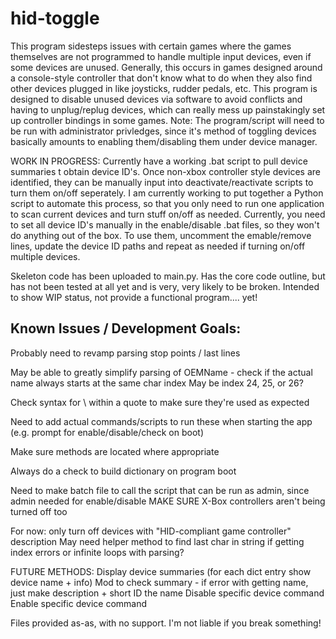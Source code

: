 # hid-toggle
This program sidesteps issues with certain games where the games themselves are not programmed to handle multiple input devices, even if some devices are unused. Generally, this occurs in games designed around a console-style controller that don't know what to do when they also find other devices plugged in like joysticks, rudder pedals, etc. This program is designed to disable unused devices via software to avoid conflicts and having to unplug/replug devices, which can really mess up painstakingly set up controller bindings in some games. Note: The program/script will need to be run with administrator privledges, since it's method of toggling devices basically amounts to enabling them/disabling them under device manager.

WORK IN PROGRESS: Currently have a working .bat script to pull device summaries t obtain device ID's. Once non-xbox controller style devices are identified, they can be manually input into deactivate/reactivate scripts to turn them on/off seperately. I am currently working to put together a Python script to automate this process, so that you only need to run one application to scan current devices and turn stuff on/off as needed. Currently, you need to set all device ID's manually in the enable/disable .bat files, so they won't do anything out of the box. To use them, uncomment the emable/remove lines, update the device ID paths and repeat as needed if turning on/off multiple devices.

Skeleton code has been uploaded to main.py. Has the core code outline, but has not been tested at all yet and is very, very likely to be broken. Intended to show WIP status, not provide a functional program.... yet!

Known Issues / Development Goals:
---------------------------------
Probably need to revamp parsing stop points / last lines

May be able to greatly simplify parsing of OEMName - check if the actual name always starts at the same char index
    May be index 24, 25, or 26?
    
Check syntax for \ within a quote to make sure they're used as expected

Need to add actual commands/scripts to run these when starting the app (e.g. prompt for enable/disable/check on boot)

Make sure methods are located where appropriate

Always do a check to build dictionary on program boot

Need to make batch file to call the script that can be run as admin, since admin needed for enable/disable
MAKE SURE X-Box controllers aren't being turned off too

For now: only turn off devices with "HID-compliant game controller" description
    May need helper method to find last char in string if getting index errors or infinite loops with parsing?
    
FUTURE METHODS:
    Display device summaries (for each dict entry show device name + info)
    Mod to check summary - if error with getting name, just make description + short ID the name
    Disable specific device command
    Enable specific device command

Files provided as-as, with no support. I'm not liable if you break something!
